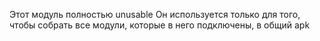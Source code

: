 Этот модуль полностью unusable
Он используется только для того, чтобы собрать все модули, которые в него подключены, в общий apk